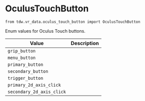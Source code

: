 # OculusTouchButton

`from tdw.vr_data.oculus_touch_button import OculusTouchButton`

Enum values for Oculus Touch buttons.

| Value | Description |
| --- | --- |
| `grip_button` |  |
| `menu_button` |  |
| `primary_button` |  |
| `secondary_button` |  |
| `trigger_button` |  |
| `primary_2d_axis_click` |  |
| `secondary_2d_axis_click` |  |